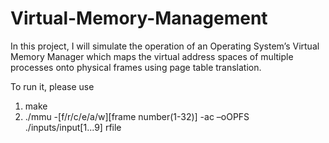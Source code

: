 # Virtual-Memory-Management

In this project, I will simulate the operation of an Operating System’s Virtual Memory Manager which maps the virtual address spaces of multiple processes onto physical frames using page table translation. 

To run it, please use 
1.  make
2.  ./mmu -[f/r/c/e/a/w][frame number(1-32)] -ac –oOPFS ./inputs/input[1...9] rfile
